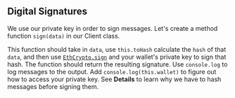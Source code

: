 ## Digital Signatures

We use our private key in order to sign messages. Let's create a method function `sign(data)` in our Client class.

This function should take in `data`, use `this.toHash` calculate the `hash` of that `data`, and then use [`EthCrypto.sign`](https://github.com/pubkey/eth-crypto#sign) and your wallet's private key to sign that hash. The function should return the resulting signature.
Use `console.log` to log messages to the output. Add `console.log(this.wallet)` to figure out how to access your private key. 
See **Details** to learn why we have to hash messages before signing them.
